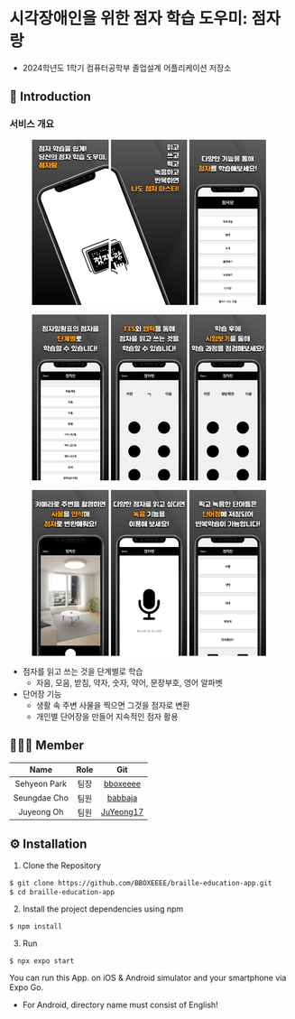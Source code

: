 # 시각장애인을 위한 점자 학습 도우미: 점자랑

- 2024학년도 1학기 컴퓨터공학부 졸업설계 어플리케이션 저장소

## 📌 Introduction

### 서비스 개요

<figure>
  <img src="./src/assets/img/001.png" width="32%">
  <img src="./src/assets/img/002.png" width="32%">
  <img src="./src/assets/img/003.png" width="32%">
</figure>
<figure>
  <img src="./src/assets/img/004.png" width="32%">
  <img src="./src/assets/img/005.png" width="32%">
  <img src="./src/assets/img/006.png" width="32%">
</figure>
<figure>
  <img src="./src/assets/img/007.png" width="32%">
  <img src="./src/assets/img/008.png" width="32%">
  <img src="./src/assets/img/009.png" width="32%">
</figure>

- 점자를 읽고 쓰는 것을 단계별로 학습
  - 자음, 모음, 받침, 약자, 숫자, 약어, 문장부호, 영어 알파벳
- 단어장 기능
  - 생활 속 주변 사물을 찍으면 그것을 점자로 변환
  - 개인별 단어장을 만들어 지속적인 점자 활용

## 🧑🏻‍💻 Member

|Name|Role|Git|
|:--:|:--:|:--:|
|Sehyeon Park|팀장|[bboxeeee](https://github.com/BBOXEEEE)
|Seungdae Cho|팀원|[babbaja](https://github.com/babbaja)
|Juyeong Oh|팀원|[JuYeong17](https://github.com/JuYeong17)

## ⚙️ Installation

1. Clone the Repository

```shell
$ git clone https://github.com/BBOXEEEE/braille-education-app.git
$ cd braille-education-app
```

2. Install the project dependencies using npm

```shell
$ npm install
```

3. Run

```shell
$ npx expo start
```

You can run this App. on iOS & Android simulator and your smartphone via Expo Go.
- For Android, directory name must consist of English!

